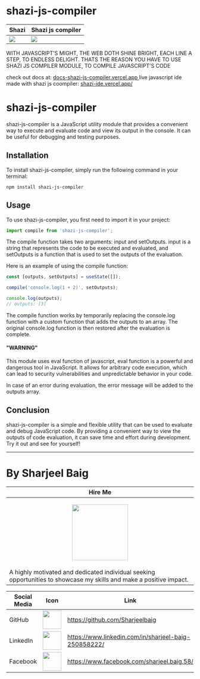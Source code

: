 # shazi-js-compiler
| Shazi | Shazi js compiler |
| --- | --- |
| ![](https://user-images.githubusercontent.com/29815204/216791449-9ed66c18-e000-4d83-a6a5-db25d26d9c56.png) | ![](https://user-images.githubusercontent.com/29815204/216790673-d6cb58bf-4be3-45f2-b7df-d233ad7f1363.gif) |

WITH JAVASCRIPT'S MIGHT, THE WEB DOTH SHINE BRIGHT, EACH LINE A STEP, TO ENDLESS DELIGHT. THATS THE REASON YOU HAVE TO USE SHAZI JS COMPILER MODULE, TO COMPILE JAVASCRIPT'S CODE

check out docs at: [ docs-shazi-js-compiler.vercel.app ](https://docs-shazi-js-compiler.vercel.app)
live javascript ide made with shazi js coompiler: [shazi-ide.vercel.app/](https://shazi-ide.vercel.app/)

# shazi-js-compiler
shazi-js-compiler is a JavaScript utility module that provides a convenient way to execute and evaluate code and view its output in the console. It can be useful for debugging and testing purposes.

## Installation
To install shazi-js-compiler, simply run the following command in your terminal:

```
npm install shazi-js-compiler
```

## Usage
To use shazi-js-compiler, you first need to import it in your project:

```javascript
import compile from 'shazi-js-compiler';
```

The compile function takes two arguments: input and setOutputs. input is a string that represents the code to be executed and evaluated, and 
setOutputs is a function that is used to set the outputs of the evaluation.

Here is an example of using the compile function:

```javascript
const [outputs, setOutputs] = useState([]);

compile('console.log(1 + 2)', setOutputs);

console.log(outputs);
// outputs: [3]
```

The compile function works by temporarily replacing the console.log function with a custom function that adds the outputs to an array. The original console.log function is then restored after the evaluation is complete.

#### "WARNING"
This module uses eval function of javascript, eval function is a powerful and dangerous tool in JavaScript. It allows for arbitrary code execution, which can lead to security vulnerabilities and unpredictable behavior in your code.

In case of an error during evaluation, the error message will be added to the outputs array.

## Conclusion
shazi-js-compiler is a simple and flexible utility that can be used to evaluate and debug JavaScript code. By providing a convenient way to view the outputs of code evaluation, it can save time and effort during development. Try it out and see for yourself!
***
# By Sharjeel Baig
| Hire Me |
| --- |
| <p align="center"><img src="https://user-images.githubusercontent.com/29815204/216791900-bb61bfc9-778d-4922-963d-8cbce5245bc4.jpg" height="150" /></p>|
|A highly motivated and dedicated individual seeking opportunities to showcase my skills and make a positive impact.|

| Social Media | Icon | Link |
| --- | --- | --- |
| GitHub | <img src="https://user-images.githubusercontent.com/29815204/216792812-7e5d388a-036e-43ae-8043-709a3df008a4.svg" height="50" /> | https://github.com/Sharjeelbaig |
| LinkedIn | <img src="https://user-images.githubusercontent.com/29815204/216792924-06db8bf3-7fdd-45fe-bbed-a0a3b3697a45.png" height="50" /> | https://www.linkedin.com/in/sharjeel-baig-250858222/ |
| Facebook | <img src="https://user-images.githubusercontent.com/29815204/216792990-ae5b4e93-20d3-49e7-a753-cf42e16f97ed.png" height="50" /> | https://www.facebook.com/sharjeel.baig.58/ |


